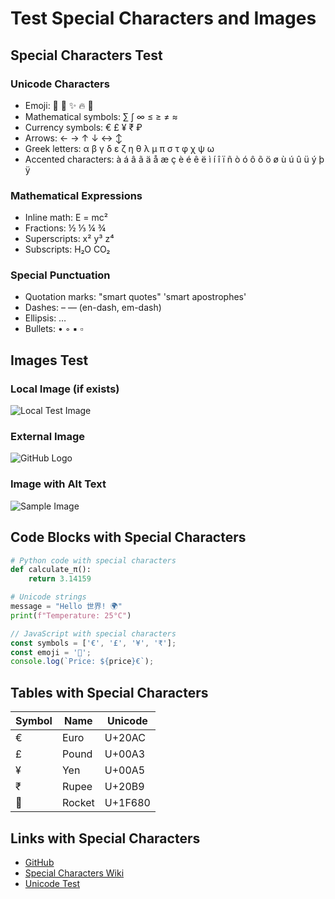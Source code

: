 # Test Special Characters and Images

## Special Characters Test

### Unicode Characters
- Emoji: 🚀 🎉 ✨ 🔥 💯
- Mathematical symbols: ∑ ∫ ∞ ≤ ≥ ≠ ≈
- Currency symbols: € £ ¥ ₹ ₽
- Arrows: ← → ↑ ↓ ↔ ↕
- Greek letters: α β γ δ ε ζ η θ λ μ π σ τ φ χ ψ ω
- Accented characters: à á â ã ä å æ ç è é ê ë ì í î ï ñ ò ó ô õ ö ø ù ú û ü ý þ ÿ

### Mathematical Expressions
- Inline math: E = mc²
- Fractions: ½ ⅓ ¼ ¾
- Superscripts: x² y³ z⁴
- Subscripts: H₂O CO₂

### Special Punctuation
- Quotation marks: "smart quotes" 'smart apostrophes'
- Dashes: – — (en-dash, em-dash)
- Ellipsis: …
- Bullets: • ◦ ▪ ▫

## Images Test

### Local Image (if exists)
![Local Test Image](./test_image.png)

### External Image
![GitHub Logo](https://github.githubassets.com/images/modules/logos_page/GitHub-Mark.png)

### Image with Alt Text
![Sample Image](https://via.placeholder.com/300x200/0066CC/FFFFFF?text=Test+Image)

## Code Blocks with Special Characters

```python
# Python code with special characters
def calculate_π():
    return 3.14159

# Unicode strings
message = "Hello 世界! 🌍"
print(f"Temperature: 25°C")
```

```javascript
// JavaScript with special characters
const symbols = ['€', '£', '¥', '₹'];
const emoji = '🚀';
console.log(`Price: ${price}€`);
```

## Tables with Special Characters

| Symbol | Name | Unicode |
|--------|------|---------|
| € | Euro | U+20AC |
| £ | Pound | U+00A3 |
| ¥ | Yen | U+00A5 |
| ₹ | Rupee | U+20B9 |
| 🚀 | Rocket | U+1F680 |

## Links with Special Characters

- [GitHub](https://github.com)
- [Special Characters Wiki](https://en.wikipedia.org/wiki/Special_characters)
- [Unicode Test](https://unicode.org/emoji/charts/full-emoji-list.html)